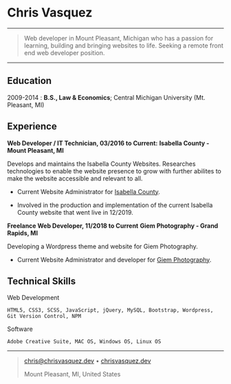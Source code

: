 # Chris Vasquez

---

> Web developer in Mount Pleasant, Michigan who has a passion
> for learning, building and bringing websites to life.
> Seeking a remote front end web developer position.

---

## Education

2009-2014
: **B.S., Law & Economics**; Central Michigan University (Mt. Pleasant, MI)

## Experience

**Web Developer / IT Technician, 03/2016 to Current:**
**Isabella County - Mount Pleasant, MI**

Develops and maintains the Isabella County Websites. Researches technologies
to enable the website presence to grow with further abilites to make the website
accessible and relevant to all.

- Current Website Administrator for
  [Isabella County](https://www.isabellacounty.org).

- Involved in the production and implementation of the current Isabella
  County website that went live in 12/2019.

**Freelance Web Developer, 11/2018 to Current**
**Giem Photography - Grand Rapids, MI**

Developing a Wordpress theme and website for Giem Photography.

- Current Website Administrator and developer for
  [Giem Photography](https://www.giemphotography.com).

## Technical Skills

Web Development

    HTML5, CSS3, SCSS, JavaScript, jQuery, MySQL, Bootstrap, Wordpress, Git Version Control, NPM

Software

    Adobe Creative Suite, MAC OS, Windows OS, Linux OS

---

> <chris@chrisvasquez.dev> • [chrisvasquez.dev](https://www.chrisvasquez.dev)
>
> Mount Pleasant, MI, United States
